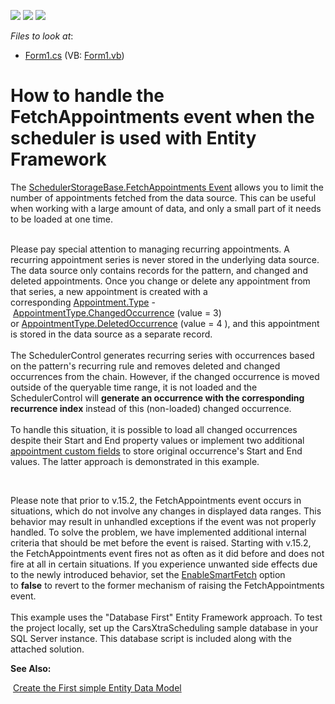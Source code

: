 <!-- default badges list -->
![](https://img.shields.io/endpoint?url=https://codecentral.devexpress.com/api/v1/VersionRange/128635089/15.2.4%2B)
[![](https://img.shields.io/badge/Open_in_DevExpress_Support_Center-FF7200?style=flat-square&logo=DevExpress&logoColor=white)](https://supportcenter.devexpress.com/ticket/details/E4668)
[![](https://img.shields.io/badge/📖_How_to_use_DevExpress_Examples-e9f6fc?style=flat-square)](https://docs.devexpress.com/GeneralInformation/403183)
<!-- default badges end -->
<!-- default file list -->
*Files to look at*:

* [Form1.cs](./CS/Form1.cs) (VB: [Form1.vb](./VB/Form1.vb))
<!-- default file list end -->
# How to handle the FetchAppointments event when the scheduler is used with Entity Framework


<p>The <a href="http://documentation.devexpress.com/#CoreLibraries/DevExpressXtraSchedulerSchedulerStorageBase_FetchAppointmentstopic">SchedulerStorageBase.FetchAppointments Event</a> allows you to limit the number of appointments fetched from the data source. This can be useful when working with a large amount of data, and only a small part of it needs to be loaded at one time. </p>
<p><br>Please pay special attention to managing recurring appointments. A recurring appointment series is never stored in the underlying data source. The data source only contains records for the pattern, and changed and deleted appointments. Once you change or delete any appointment from that series, a new appointment is created with a corresponding <a href="https://documentation.devexpress.com/CoreLibraries/DevExpressXtraSchedulerAppointment_Typetopic.aspx">Appointment.Type</a> - <a href="https://documentation.devexpress.com/CoreLibraries/DevExpressXtraSchedulerAppointmentTypeEnumtopic.aspx">AppointmentType.ChangedOccurrence</a> (value = 3) or <a href="https://documentation.devexpress.com/CoreLibraries/DevExpressXtraSchedulerAppointmentTypeEnumtopic.aspx">AppointmentType.DeletedOccurrence</a> (value = 4 ), and this appointment is stored in the data source as a separate record. <br><br>The SchedulerControl generates recurring series with occurrences based on the pattern's recurring rule and removes deleted and changed occurrences from the chain. However, if the changed occurrence is moved outside of the queryable time range, it is not loaded and the SchedulerControl will <strong>generate an occurrence with the corresponding recurrence index</strong> instead of this (non-loaded) changed occurrence. <br><br>To handle this situation, it is possible to load all changed occurrences despite their Start and End property values or implement two additional <a href="https://documentation.devexpress.com/#WindowsForms/CustomDocument17137">appointment custom fields</a> to store original occurrence's Start and End values. The latter approach is demonstrated in this example.</p>
<p> </p>
<p>Please note that prior to v.15.2, the FetchAppointments event occurs in situations, which do not involve any changes in displayed data ranges. This behavior may result in unhandled exceptions if the event was not properly handled. To solve the problem, we have implemented additional internal criteria that should be met before the event is raised. Starting with v.15.2, the FetchAppointments event fires not as often as it did before and does not fire at all in certain situations. If you experience unwanted side effects due to the newly introduced behavior, set the <a href="https://documentation.devexpress.com/CoreLibraries/DevExpressXtraSchedulerSchedulerStorageBase_EnableSmartFetchtopic.aspx">EnableSmartFetch</a> option to <strong>false</strong> to revert to the former mechanism of raising the FetchAppointments event.<br><br>This example uses the "Database First" Entity Framework approach. To test the project locally, set up the CarsXtraScheduling sample database in your SQL Server instance. This database script is included along with the attached solution. </p>
<p><strong>See Also:</strong></p>
<p> <a href="http://www.entityframeworktutorial.net/create-first-simple-EDM.aspx">Create the First simple Entity Data Model</a></p>

<br/>


